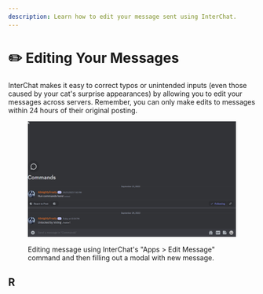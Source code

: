 ```yaml
---
description: Learn how to edit your message sent using InterChat.
---
```


# ✏️ Editing Your Messages

InterChat makes it easy to correct typos or unintended inputs (even those caused by your cat's surprise appearances) by allowing you to edit your messages across servers. Remember, you can only make edits to messages within 24 hours of their original posting.

<figure><img src="../images/MsgEdit.gif" alt=""><figcaption><p>Editing message using InterChat's "Apps > Edit Message" command and then filling out a modal with new message.</p></figcaption></figure>

###

## R
